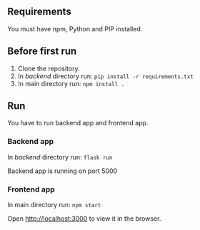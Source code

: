 ## Requirements

You must have npm, Python and PIP installed.

## Before first run

1. Clone the repository.
2. In *backend* directory run: `pip install -r requirements.txt`
3. In main directory run: `npm install . `

## Run

You have to run backend app and frontend app.

### Backend app

In *backend* directory run: `flask run`

Backend app is running on port 5000

### Frontend app

In main directory run: `npm start`

Open [http://localhost:3000](http://localhost:3000) to view it in the browser.
